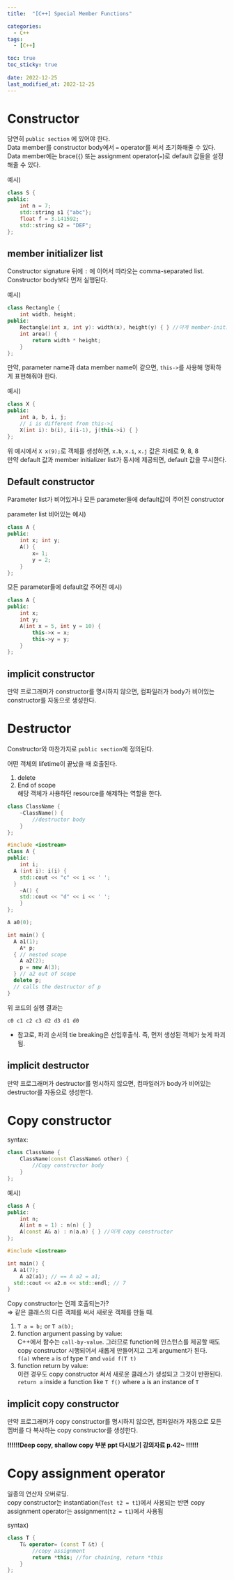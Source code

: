 ```yaml
---
title:  "[C++] Special Member Functions"

categories:
  - C++
tags:
  - [C++]

toc: true
toc_sticky: true
 
date: 2022-12-25
last_modified_at: 2022-12-25
---
```


# Constructor
당연히 `public section` 에 있어야 한다.  
Data member를 constructor body에서 `=` operator를 써서 초기화해줄 수 있다.  
Data member에는 brace(`{`) 또는 assignment operator(`=`)로 default 값들을 설정해줄 수 있다.  

예시)  
```cpp
class S {
public:
    int n = 7;
    std::string s1 {"abc"};
    float f = 3.141592;
    std::string s2 = "DEF";
};
```
## member initializer list  
Constructor signature 뒤에 `:` 에 이어서 따라오는 comma-separated list.  
Constructor body보다 먼저 실행된다.  

예시)
```cpp
class Rectangle {
    int width, height;
public:
	Rectangle(int x, int y): width(x), height(y) { } //이게 member-initializer-list
	int area() { 
		return width * height; 
	}
};
```  
만약, parameter name과 data member name이 같으면, `this->`를 사용해 명확하게 표현해줘야 한다.  

예시)  
```cpp
class X {
public:
	int a, b, i, j;
	// i is different from this->i
	X(int i): b(i), i(i-1), j(this->i) { }
};
```  
위 예시에서 `X x(9);`로 객체를 생성하면, `x.b`, `x.i`, `x.j` 값은 차례로 9, 8, 8  
만약 default 값과 member initializer list가 동시에 제공되면, default 값을 무시한다.  

## Default constructor
Parameter list가 비어있거나 모든 parameter들에 default값이 주어진 constructor  
  
parameter list 비어있는 예시)

```cpp
class A {
public:
	int x; int y;
	A() { 
		x= 1;
		y = 2; 
	}
};
```  
모든 parameter들에 default값 주어진 예시)  
```cpp
class A {
public:
	int x;
	int y;
	A(int x = 5, int y = 10) {
		this->x = x;
		this->y = y; 
	}
};
```
  
## implicit constructor
만약 프로그래머가 constructor를 명시하지 않으면, 컴파일러가 body가 비어있는 constructor를 자동으로 생성한다.  
# Destructor
Constructor와 마찬가지로 `public section`에 정의된다.  

어떤 객체의 lifetime이 끝났을 때 호출된다.  
1. delete  
2. End of scope  
해당 객체가 사용하던 resource를 해제하는 역할을 한다.  
```cpp
class ClassName {
	~ClassName() {
		//destructor body
	}
};
```

```cpp
#include <iostream> 
class A {
public:
	int i;
  A (int i): i(i) {
    std::cout << "c" << i << ' ';
  }
	~A() {
    std::cout << "d" << i << ' ';
	} 
};

A a0(0);

int main() {
  A a1(1);
	A* p;
  { // nested scope
    A a2(2);
    p = new A(3);
  } // a2 out of scope
  delete p;
  // calls the destructor of p
}
```  
위 코드의 실행 결과는  
  
`c0 c1 c2 c3 d2 d3 d1 d0` 
  
- 참고로, 파괴 순서의 tie breaking은 선입후출식. 즉, 먼저 생성된 객체가 늦게 파괴됨.
## implicit destructor
만약 프로그래머가 destructor를 명시하지 않으면, 컴파일러가 body가 비어있는 destructor를 자동으로 생성한다.  

# Copy constructor

syntax:

```cpp
class ClassName {
	ClassName(const ClassName& other) {
		//Copy constructor body
	}
};
```

예시)

```cpp
class A {
public:
    int n;
    A(int n = 1) : n(n) { }
    A(const A& a) : n(a.n) { } //이게 copy constructor
};

#include <iostream>

int main() {
  A a1(7); 
	A a2(a1); // == A a2 = a1;
  std::cout << a2.n << std::endl; // 7
}
```  
Copy constructor는 언제 호출되는가?  
⇒ 같은 클래스의 다른 객체를 써서 새로운 객체를 만들 때.  
  
1. `T a = b;` or `T a(b);`  
2. function argument passing by value:  
    C++에서 함수는 `call-by-value`. 그러므로 function에 인스턴스를 제공할 때도 copy constructor 시행되어서 새롭게 만들어지고 그게 argument가 된다.  
    `f(a)` where `a` is of type `T` and `void f(T t)`  
3. function return by value:  
    이런 경우도 copy constructor 써서 새로운 클래스가 생성되고 그것이 반환된다.  
    `return a` inside a function like `T f()` where `a` is an instance of `T`  

## implicit copy constructor
만약 프로그래머가 copy constructor를 명시하지 않으면, 컴파일러가 자동으로 모든 멤버를 다 복사하는 copy constructor를 생성한다.  

**!!!!!!Deep copy, shallow copy 부분 ppt 다시보기 강의자료 p.42~ !!!!!!**

# Copy assignment operator
일종의 연산자 오버로딩.  
copy constructor는 instantiation(`Test t2 = t1`)에서 사용되는 반면 copy assignment operator는 assignment(`t2 = t1`)에서 사용됨  

syntax)  
```cpp
class T {
	T& operator= (const T &t) {
		//copy assignment
		return *this; //for chaining, return *this
	}
};
```